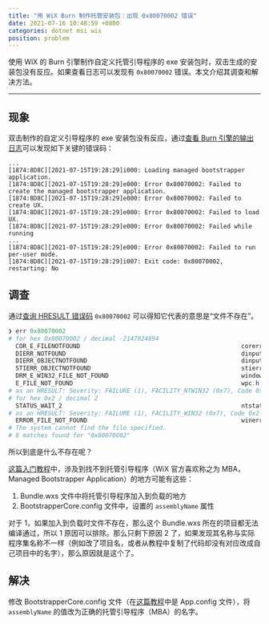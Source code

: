 ```yaml
---
title: "用 WiX Burn 制作托管安装包：出现 0x80070002 错误"
date: 2021-07-16 10:48:59 +0800
categories: dotnet msi wix
position: problem
---
```


使用 WiX 的 Burn 引擎制作自定义托管引导程序的 exe 安装包时，双击生成的安装包没有反应。如果查看日志可以发现有 `0x80070002` 错误。本文介绍其调查和解决方法。

---

<div id="toc"></div>

## 现象

双击制作的自定义引导程序的 exe 安装包没有反应，通过[查看 Burn 引擎的输出日志](https://blog.walterlv.com/post/how-to-view-wix-burn-installer-logs.html)可以发现如下关键的错误码：

```plaintext
...
[1874:8D8C][2021-07-15T19:28:29]i000: Loading managed bootstrapper application.
[1874:8D8C][2021-07-15T19:28:29]e000: Error 0x80070002: Failed to create the managed bootstrapper application.
[1874:8D8C][2021-07-15T19:28:29]e000: Error 0x80070002: Failed to create UX.
[1874:8D8C][2021-07-15T19:28:29]e000: Error 0x80070002: Failed to load UX.
[1874:8D8C][2021-07-15T19:28:29]e000: Error 0x80070002: Failed while running 
...
[1874:8D8C][2021-07-15T19:28:29]e000: Error 0x80070002: Failed to run per-user mode.
[1874:8D8C][2021-07-15T19:28:29]i007: Exit code: 0x80070002, restarting: No
```

## 调查

通过[查询 HRESULT 错误码](https://blog.walterlv.com/post/hresult-in-windows.html) `0x80070002` 可以得知它代表的意思是“文件不存在”。

```powershell
❯ err 0x80070002
# for hex 0x80070002 / decimal -2147024894
  COR_E_FILENOTFOUND                                             corerror.h
  DIERR_NOTFOUND                                                 dinput.h
  DIERR_OBJECTNOTFOUND                                           dinput.h
  STIERR_OBJECTNOTFOUND                                          stierr.h
  DRM_E_WIN32_FILE_NOT_FOUND                                     windowsplayready.h
  E_FILE_NOT_FOUND                                               wpc.h
# as an HRESULT: Severity: FAILURE (1), FACILITY_NTWIN32 (0x7), Code 0x2
# for hex 0x2 / decimal 2
  STATUS_WAIT_2                                                  ntstatus.h
# as an HRESULT: Severity: FAILURE (1), FACILITY_WIN32 (0x7), Code 0x2
  ERROR_FILE_NOT_FOUND                                           winerror.h
# The system cannot find the file specified.
# 8 matches found for "0x80070002"
```

所以到底是什么不存在呢？

[这篇入门教程](https://blog.walterlv.com/post/getting-started-with-wix-toolset-create-a-wpf-installer-ui)中，涉及到找不到托管引导程序（WiX 官方喜欢称之为 MBA，Managed Bootstrapper Application）的地方可能有这些：

1. Bundle.wxs 文件中将托管引导程序加入到负载的地方
2. BootstrapperCore.config 文件中，设置的 `assemblyName` 属性

对于 1，如果加入到负载时文件不存在，那么这个 Bundle.wxs 所在的项目都无法编译通过，所以 1 原因可以排除。那么只剩下原因 2 了，如果发现其名称与实际程序集名称不一样（例如改了项目名，或者从教程中复制了代码却没有对应改成自己项目中的名字），那么原因就是这个了。

## 解决

修改 BootstrapperCore.config 文件（在[这篇教程](https://blog.walterlv.com/post/getting-started-with-wix-toolset-create-a-wpf-installer-ui)中是 App.config 文件），将 `assemblyName` 的值改为正确的托管引导程序（MBA）的名字。

